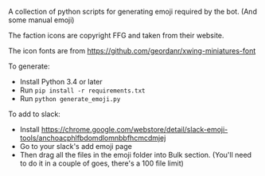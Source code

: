 A collection of python scripts for generating emoji required by the bot. (And some manual emoji)

The faction icons are copyright FFG and taken from their website.

The icon fonts are from https://github.com/geordanr/xwing-miniatures-font

To generate:
- Install Python 3.4 or later
- Run `pip install -r requirements.txt`
- Run `python generate_emoji.py`

To add to slack:
- Install https://chrome.google.com/webstore/detail/slack-emoji-tools/anchoacphlfbdomdlomnbbfhcmcdmjej
- Go to your slack's add emoji page
- Then drag all the files in the emoji folder into Bulk section. (You'll need to do it in a couple of goes, there's a 100 file limit)
